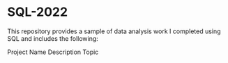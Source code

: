# SQL-2022
This repository provides a sample of data analysis work I completed using SQL and includes the following:

Project Name	Description	Topic

